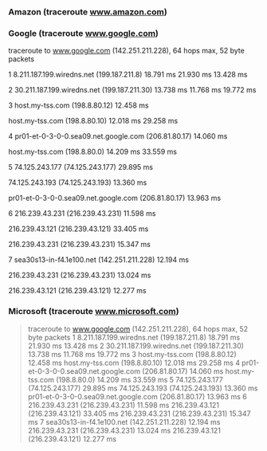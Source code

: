 
### Amazon (traceroute www.amazon.com)



### Google (traceroute www.google.com)

traceroute to www.google.com (142.251.211.228), 64 hops max, 52 byte packets

1  8.211.187.199.wiredns.net (199.187.211.8)  18.791 ms  21.930 ms  13.428 ms

2  30.211.187.199.wiredns.net (199.187.211.30)  13.738 ms  11.768 ms  19.772 ms

3  host.my-tss.com (198.8.80.12)  12.458 ms

   host.my-tss.com (198.8.80.10)  12.018 ms  29.258 ms

4  pr01-et-0-3-0-0.sea09.net.google.com (206.81.80.17)  14.060 ms

   host.my-tss.com (198.8.80.0)  14.209 ms  33.559 ms

5  74.125.243.177 (74.125.243.177)  29.895 ms

   74.125.243.193 (74.125.243.193)  13.360 ms

   pr01-et-0-3-0-0.sea09.net.google.com (206.81.80.17)  13.963 ms

6  216.239.43.231 (216.239.43.231)  11.598 ms

   216.239.43.121 (216.239.43.121)  33.405 ms

   216.239.43.231 (216.239.43.231)  15.347 ms

7  sea30s13-in-f4.1e100.net (142.251.211.228)  12.194 ms

   216.239.43.231 (216.239.43.231)  13.024 ms

   216.239.43.121 (216.239.43.121)  12.277 ms



### Microsoft (traceroute www.microsoft.com)

> traceroute to www.google.com (142.251.211.228), 64 hops max, 52 byte packets
> 1  8.211.187.199.wiredns.net (199.187.211.8)  18.791 ms  21.930 ms  13.428 ms
> 2  30.211.187.199.wiredns.net (199.187.211.30)  13.738 ms  11.768 ms  19.772 ms
> 3  host.my-tss.com (198.8.80.12)  12.458 ms
>    host.my-tss.com (198.8.80.10)  12.018 ms  29.258 ms
> 4  pr01-et-0-3-0-0.sea09.net.google.com (206.81.80.17)  14.060 ms
>    host.my-tss.com (198.8.80.0)  14.209 ms  33.559 ms
> 5  74.125.243.177 (74.125.243.177)  29.895 ms
>    74.125.243.193 (74.125.243.193)  13.360 ms
    pr01-et-0-3-0-0.sea09.net.google.com (206.81.80.17)  13.963 ms
 6  216.239.43.231 (216.239.43.231)  11.598 ms
    216.239.43.121 (216.239.43.121)  33.405 ms
    216.239.43.231 (216.239.43.231)  15.347 ms
 7  sea30s13-in-f4.1e100.net (142.251.211.228)  12.194 ms
    216.239.43.231 (216.239.43.231)  13.024 ms
    216.239.43.121 (216.239.43.121)  12.277 ms

